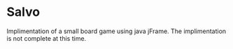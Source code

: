 Salvo
=====

Implimentation of a small board game using java jFrame. The implimentation is not complete at this time.

